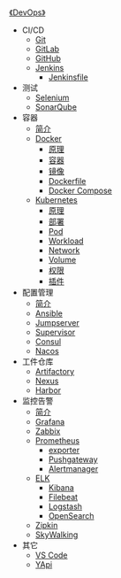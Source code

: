 [《DevOps》](index.md)

- CI/CD
  - [Git](CI-CD/Git.md)
  - [GitLab](CI-CD/GitLab.md)
  - [GitHub](CI-CD/GitHub.md)
  - [Jenkins](CI-CD/Jenkins.md)
    - [Jenkinsfile](CI-CD/Jenkinsfile.md)
- 测试
  - [Selenium](测试/Selenium.md)
  - [SonarQube](测试/SonarQube.md)
- 容器
  - [简介](容器/简介.md)
  - [Docker](容器/Docker/Docker.md)
    - [原理](容器/Docker/原理.md)
    - [容器](容器/Docker/容器.md)
    - [镜像](容器/Docker/镜像.md)
    - [Dockerfile](容器/Docker/Dockerfile.md)
    - [Docker Compose](容器/Docker/Docker-Compose.md)
  - [Kubernetes](容器/k8s/Kubernetes.md)
    - [原理](容器/k8s/原理.md)
    - [部署](容器/k8s/部署.md)
    - [Pod](容器/k8s/Pod.md)
    - [Workload](容器/k8s/Workload.md)
    - [Network](容器/k8s/Network.md)
    - [Volume](容器/k8s/Volume.md)
    - [权限](容器/k8s/权限.md)
    - [插件](容器/k8s/插件.md)
- 配置管理
  - [简介](配置管理/简介.md)
  - [Ansible](配置管理/Ansible.md)
  - [Jumpserver](配置管理/Jumpserver.md)
  - [Supervisor](配置管理/Supervisor.md)
  - [Consul](配置管理/Consul.md)
  - [Nacos](配置管理/Nacos.md)
- 工件仓库
  - [Artifactory](工件仓库/Artifactory.md)
  - [Nexus](工件仓库/Nexus.md)
  - [Harbor](工件仓库/Harbor.md)
- 监控告警
  - [简介](监控告警/简介.md)
  - [Grafana](监控告警/Grafana.md)
  - [Zabbix](监控告警/Zabbix.md)
  - [Prometheus](监控告警/Prometheus/Prometheus.md)
    - [exporter](监控告警/Prometheus/exporter.md)
    - [Pushgateway](监控告警/Prometheus/Pushgateway.md)
    - [Alertmanager](监控告警/Prometheus/Alertmanager.md)
  - [ELK](监控告警/ELK/ELK.md)
    - [Kibana](监控告警/ELK/Kibana.md)
    - [Filebeat](监控告警/ELK/Filebeat.md)
    - [Logstash](监控告警/ELK/Logstash.md)
    - [OpenSearch](监控告警/ELK/OpenSearch.md)
  - [Zipkin](监控告警/Zipkin.md)
  - [SkyWalking](监控告警/SkyWalking.md)
- 其它
  - [VS Code](其它/VSCode.md)
  - [YApi](其它/YApi.md)
